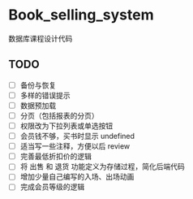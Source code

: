 # Book_selling_system
数据库课程设计代码

## TODO

- [ ] 备份与恢复
- [ ] 多样的错误提示
- [ ] 数据预加载
- [ ] 分页（包括报表的分页）
- [ ] 权限改为下拉列表或单选按钮
- [ ] 会员钱不够，买书时显示 undefined
- [ ] 适当写一些注释，方便以后 review
- [ ] 完善最低折扣价的逻辑
- [ ] 将 出售 和 退货 功能定义为存储过程，简化后端代码
- [ ] 增加少量自己编写的入场、出场动画
- [ ] 完成会员等级的逻辑
